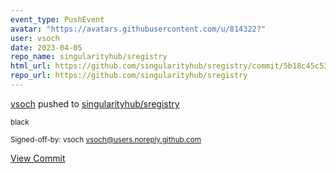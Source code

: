 ```yaml
---
event_type: PushEvent
avatar: "https://avatars.githubusercontent.com/u/814322?"
user: vsoch
date: 2023-04-05
repo_name: singularityhub/sregistry
html_url: https://github.com/singularityhub/sregistry/commit/5b18c45c533d25b065561f38ba29293cb3793be2
repo_url: https://github.com/singularityhub/sregistry
---
```


<a href='https://github.com/vsoch' target='_blank'>vsoch</a> pushed to <a href='https://github.com/singularityhub/sregistry' target='_blank'>singularityhub/sregistry</a>

<small>black

Signed-off-by: vsoch <vsoch@users.noreply.github.com></small>

<a href='https://github.com/singularityhub/sregistry/commit/5b18c45c533d25b065561f38ba29293cb3793be2' target='_blank'>View Commit</a>